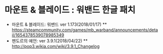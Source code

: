 # 마운트 & 블레이드 : 워밴드 한글 패치

* 마운트 & 블레이드: 워밴드 ver 1.173(2018/01/17)
** https://steamcommunity.com/games/mb_warband/announcements/detail/1654378539078985349
* 펜도르의 예언: ver 3.9.1(2018/04/22)
** http://pop3.wikia.com/wiki/3.9.1_Changelog



